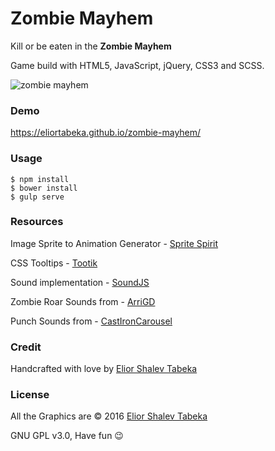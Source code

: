 # Zombie Mayhem

Kill or be eaten in the **Zombie Mayhem**

Game build with HTML5, JavaScript, jQuery, CSS3 and SCSS.

![zombie mayhem](/zombie-mayhem.jpg)


### Demo
https://eliortabeka.github.io/zombie-mayhem/


### Usage
```
$ npm install
$ bower install
$ gulp serve
```


### Resources

Image Sprite to Animation Generator - [Sprite Spirit](https://eliortabeka.github.io/sprite-spirit/)

CSS Tooltips - [Tootik](https://eliortabeka.github.io/tootik/)

Sound implementation - [SoundJS](http://www.createjs.com/soundjs)

Zombie Roar Sounds from - [ArriGD](https://www.freesound.org/people/ArriGD/packs/8877/)

Punch Sounds from - [CastIronCarousel](https://www.freesound.org/people/CastIronCarousel/packs/13736/)


### Credit
Handcrafted with love by [Elior Shalev Tabeka](http://codepen.io/eliortabeka)

### License
All the Graphics are © 2016 [Elior Shalev Tabeka](http://codepen.io/eliortabeka)

GNU GPL v3.0,  Have fun :wink:
